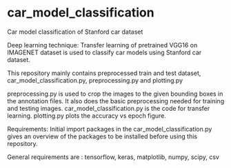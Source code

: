 # car_model_classification
Car model classification of Stanford car dataset

Deep learning technique: Transfer learning of pretrained VGG16 on IMAGENET dataset is used to classify car models using Stanford car dataset.

This repository mainly contains preprocessed train and test dataset, car_model_classification.py, preprocessing.py and plotting.py

preprocessing.py is used to crop the images to the given bounding boxes in the annotation files. It also does the basic preprocessing needed for training and testing images.
car_model_classification.py is the code for transfer learning.
plotting.py plots the accuracy vs epoch figure.

Requirements: Initial import packages in the car_model_classification.py gives an overview of the packages to be installed before using this repository. 

General requirements are : tensorflow, keras, matplotlib, numpy, scipy, csv
